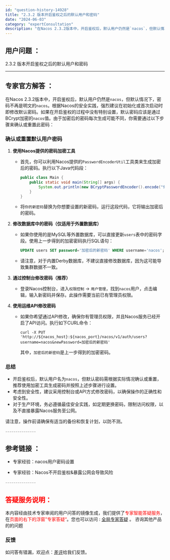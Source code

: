 ```yaml
---
id: "question-history-14928"
title: "2.3.2 版本开启鉴权之后的默认用户和密码"
date: "2024-06-03"
category: "expertConsultation"
description: "在Nacos 2.3.2版本中，开启鉴权后，默认用户仍然是`nacos`，但默认情况下，密码不再是明文的`nacos`。根据Nacos的安全实践，强烈建议在初始化或首次启动时即修改默认密码。如果在开启鉴权的过程中没有特别设置，默认密码应该是通过BCrypt加密的`nacos`值。由于加密后的密码每次"
---
```


## 用户问题 ： 
 2.3.2 版本开启鉴权之后的默认用户和密码  

---------------
## 专家官方解答 ：

在Nacos 2.3.2版本中，开启鉴权后，默认用户仍然是`nacos`，但默认情况下，密码不再是明文的`nacos`。根据Nacos的安全实践，强烈建议在初始化或首次启动时即修改默认密码。如果在开启鉴权的过程中没有特别设置，默认密码应该是通过BCrypt加密的`nacos`值。由于加密后的密码每次生成可能不同，你需要通过以下步骤来确认或重置此密码：

### 确认或重置默认用户密码

1. **使用Nacos提供的密码加密工具**
   - 首先，你可以利用Nacos提供的`PasswordEncoderUtil`工具类来生成加密后的密码。执行以下Java代码段：
     ```java
     public class Main {
         public static void main(String[] args) {
             System.out.println(new BCryptPasswordEncoder().encode("你的新密码"));
         }
     }
     ```
   - 将`你的新密码`替换为你想要设置的新密码，运行这段代码，它将输出加密后的密码。

2. **修改数据库中的密码（仅适用于外置数据库）**
   - 如果你使用的是MySQL等外置数据库，可以直接更新`users`表中的密码字段。使用上一步得到的加密密码执行SQL语句：
     ```sql
     UPDATE users SET password='加密后的新密码' WHERE username='nacos';
     ```
   - 请注意，对于内置Derby数据库，不建议直接修改数据库，因为这可能导致集群数据不一致。

3. **通过控制台修改密码（推荐）**
   - 登录Nacos控制台，进入`权限控制` -> `用户管理`，找到`nacos`用户，点击编辑，输入新密码并保存。此操作需要当前已有管理员权限。

4. **使用运维API修改密码**
   - 如果你希望通过API修改，确保你有管理员权限，并且Nacos服务已经开启了API访问。执行如下CURL命令：
     ```shell
     curl -X PUT 'http://${nacos_host}:${nacos_port}/nacos/v1/auth/users?username=nacos&newPassword=加密后的新密码'
     ```
     其中，`加密后的新密码`是上一步得到的加密密码。

### 总结
- 开启鉴权后，默认用户名为`nacos`，但默认密码需根据实际情况确认或重置，推荐使用加密工具生成密码并按照上述步骤进行设置。
- 考虑到安全性，建议采用控制台或API方式修改密码，以确保操作的正确性和安全性。
- 对于生产环境，务必遵循最佳安全实践，如定期更换密码，限制访问权限，以及不直接暴露Nacos服务至公网。

请注意，操作前请确保有适当的备份和恢复计划，以防不测。


<font color="#949494">---------------</font> 


## 参考链接 ：

* 专家经验：nacos用户密码设置 
 
 * 专家经验：Nacos不开启鉴权&暴露公网会导致风险 


 <font color="#949494">---------------</font> 
 


## <font color="#FF0000">答疑服务说明：</font> 

本内容经由技术专家审阅的用户问答的镜像生成，我们提供了<font color="#FF0000">专家智能答疑服务</font>，在<font color="#FF0000">页面的右下的浮窗”专家答疑“</font>。您也可以访问 : [全局专家答疑](https://answer.opensource.alibaba.com/docs/intro) 。 咨询其他产品的的问题

### 反馈
如问答有错漏，欢迎点：[差评](https://ai.nacos.io/user/feedbackByEnhancerGradePOJOID?enhancerGradePOJOId=14930)给我们反馈。
